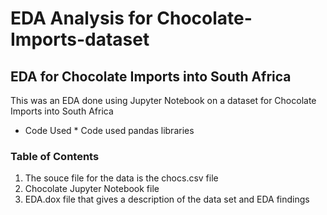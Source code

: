 # EDA Analysis for Chocolate-Imports-dataset
## EDA for Chocolate Imports into South Africa
This was an EDA done using Jupyter Notebook on a dataset for Chocolate Imports into South Africa
* Code Used *
  Code used pandas libraries
  
 ### Table of Contents
  1. The souce file for the data is the chocs.csv file
  2. Chocolate Jupyter Notebook file
  3. EDA.dox file that gives a description of the data set and EDA findings
  
  
